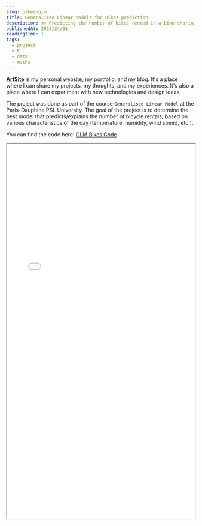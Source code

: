 ```yaml
---
slug: bikes-glm
title: Generalized Linear Models for Bikes prediction
description: 🚲 Predicting the number of bikes rented in a bike-sharing system using Generalized Linear Models.
publishedAt: 2025/24/01
readingTime: 1
tags:
  - project
  - R
  - data
  - maths
---
```


[**ArtSite**](https://arthurdanjou.fr) is my personal website, my portfolio, and my blog. It's a place where I can share my projects, my thoughts, and my experiences. It's also a place where I can experiment with new technologies and design ideas.

The project was done as part of the course `Generalised Linear Model` at the Paris-Dauphine PSL University. The goal of the project is to determine the best model that predicts/explains the number of bicycle rentals, based on various characteristics of the day (temperature, humidity, wind speed, etc.). 

You can find the code here: [GLM Bikes Code](https://github.com/ArthurDanjou/Studies/blob/master/M1/General%20Linear%20Models/Projet/GLM%20Code%20-%20DANJOU%20%26%20DUROUSSEAU.rmd)

<iframe src="/portfolio/glm-bikes/GLM Final report.pdf" width="100%" height="1000px">
</iframe>

